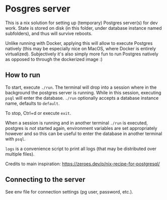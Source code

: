 # Posgres server

This is a nix solution for setting up (temporary) Postgres server(s) for dev
work. State is stored on disk (in this folder, under database instance named
subfolders), and thus will survive reboots.

Unlike running with Docker, applying this will allow to execute Postgres
natively (this may be especially nice on MacOS, where Docker is entirely
virtualized). Subjectively it's also simply more fun to run Postgres natively
as opposed to through the dockerized image :)

## How to run

To start, execute `./run`. The terminal will drop into a session where in the background the postgres server is running. While in this session, executing `psql` will enter the database. `./run` optionally accepts a database instance name, defaults to `default`.

To stop, Ctrl+d or execute `exit`.

When a session is running and in another terminal `./run` is executed, postgres is _not_ started again, environment variables are set appropriately however and so this can be useful to enter the database in another terminal with `psql`.

`logs` is a convenience script to print all logs (that may be distributed over multiple files).

Credits to main inspiration: https://zeroes.dev/p/nix-recipe-for-postgresql/

## Connecting to the server

See env file for connection settings (pg user, password, etc.).
